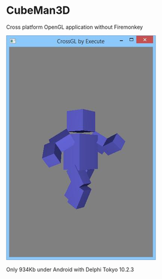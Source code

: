 # CubeMan3D

Cross platform OpenGL application without Firemonkey

![screen](CubeMan3D.jpg)

Only 934Kb under Android with Delphi Tokyo 10.2.3